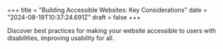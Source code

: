 +++
title = "Building Accessible Websites: Key Considerations"
date = "2024-08-19T10:37:24.691Z"
draft = false
+++

  Discover best practices for making your website accessible to users with disabilities, improving usability for all.
        